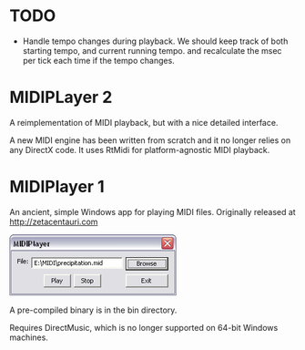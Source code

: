 # TODO

* Handle tempo changes during playback. We should keep track of both starting tempo, and current running tempo.
  and recalculate the msec per tick each time if the tempo changes.

# MIDIPLayer 2

A reimplementation of MIDI playback, but with a nice detailed interface.

A new MIDI engine has been written from scratch and it no longer relies on any DirectX code.
It uses RtMidi for platform-agnostic MIDI playback.

# MIDIPlayer 1

An ancient, simple Windows app for playing MIDI files. Originally released at
http://zetacentauri.com

![MIDIPlayer Screenshot](https://github.com/Xangis/MIDIPlayer/blob/master/images/midiplayer1.gif)

A pre-compiled binary is in the bin directory.

Requires DirectMusic, which is no longer supported on 64-bit Windows machines.
